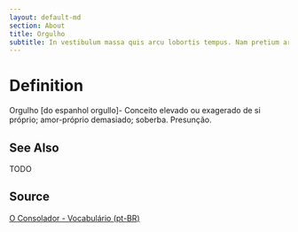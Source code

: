 ```yaml
---
layout: default-md
section: About
title: Orgulho
subtitle: In vestibulum massa quis arcu lobortis tempus. Nam pretium arcu in odio vulputate luctus.
---
```


# Definition
Orgulho [do espanhol orgullo]- Conceito elevado ou exagerado de si próprio; amor-próprio demasiado; soberba. Presunção.

## See Also
TODO

## Source
[O Consolador - Vocabulário (pt-BR)](http://www.oconsolador.com.br/linkfixo/vocabulario/principal.html)
